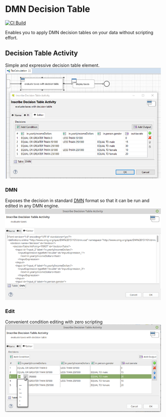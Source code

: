 # DMN Decision Table

[![CI Build](https://github.com/axonivy-market/decision-table/actions/workflows/ci.yml/badge.svg)](https://github.com/axonivy-market/decision-table/actions/workflows/ci.yml)

Enables you to apply DMN decision tables on your data without scripting effort.

## Decision Table Activity
Simple and expressive decision table element. 
![Process with Decision Table](doc/in-action.png)

### DMN
Exposes the decision in standard [DMN](http://www.omg.org/spec/DMN/) format so that it can be run and edited in any DMN engine.
![DMN XML](doc/dmn-tab.png)

### Edit
Convenient condition editing with zero scripting
![Condition Editing](doc/edit-condition.png)
